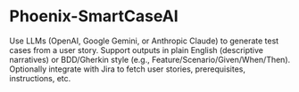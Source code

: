 # Phoenix-SmartCaseAI
Use LLMs (OpenAI, Google Gemini, or Anthropic Claude) to generate test cases from a user story. Support outputs in plain English (descriptive narratives) or BDD/Gherkin style (e.g., Feature/Scenario/Given/When/Then). Optionally integrate with Jira to fetch user stories, prerequisites, instructions, etc.
